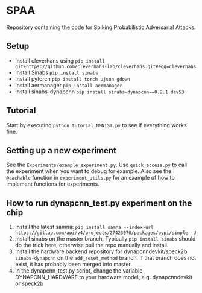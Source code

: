 # SPAA
Repository containing the code for Spiking Probabilistic Adversarial Attacks.

## Setup
- Install cleverhans using ```pip install git+https://github.com/cleverhans-lab/cleverhans.git#egg=cleverhans```
- Install Sinabs ```pip install sinabs```
- Install pytorch ```pip install torch ujson gdown```
- Install aermanager ```pip install aermanager```
- Install sinabs-dynapcnn ```pip install sinabs-dynapcnn==0.2.1.dev53```

## Tutorial
Start by executing ```python tutorial_NMNIST.py``` to see if everything works fine.

## Setting up a new experiment
See the ```Experiments/example_experiment.py```. Use ```quick_access.py``` to call the experiment when you want to debug for example.
Also see the ```@cachable``` function in ```experiment_utils.py``` for an example of how to implement functions for experiments.

## How to run dynapcnn_test.py experiment on the chip
1. Install the latest samna: `pip install samna --index-url https://gitlab.com/api/v4/projects/27423070/packages/pypi/simple -U`
2. Install sinabs on the master branch. Typically `pip install sinabs` should do the trick here, otherwise pull the repo manually and install.
3. Install the hardware backend repository for dynapcnndevkit/speck2b `sinabs-dynapcnn` on the `add_reset_method` branch. If that branch does not exist, it has probably been merged into master.
4. In the dynapcnn_test.py script, change the variable DYNAPCNN_HARDWARE to your hardware model, e.g. dynapcnndevkit or speck2b
